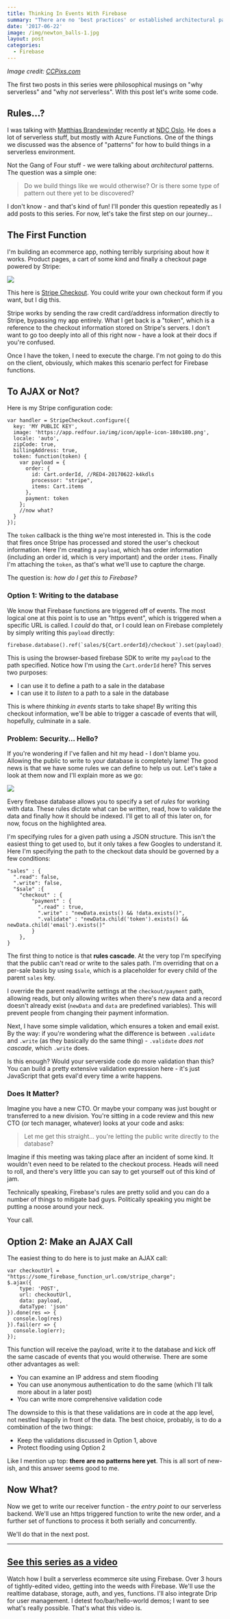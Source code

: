 ```yaml
---
title: Thinking In Events With Firebase
summary: "There are no 'best practices' or established architectural patterns with Firebase Functions. So what do we do when we receive payment from the customer?"
date: '2017-06-22'
image: /img/newton_balls-1.jpg
layout: post
categories:
  - Firebase
---
```


_Image credit: [CCPixs.com](http://www.ccpixs.com/)_

The first two posts in this series were philosophical musings on "why serverless" and "why _not_ serverless". With this post let's write some code.

## Rules...?

I was talking with [Matthias Brandewinder](http://brandewinder.com) recently at [NDC Oslo](http://ndcoslo.com). He does a lot of serverless stuff, but mostly with Azure Functions. One of the things we discussed was the absence of "patterns" for how to build things in a serverless environment.

Not the Gang of Four stuff - we were talking about _architectural_ patterns. The question was a simple one:

> Do we build things like we would otherwise? Or is there some type of pattern out there yet to be discovered?

I don't know - and that's kind of fun! I'll ponder this question repeatedly as I add posts to this series. For now, let's take the first step on our journey...

## The First Function

I'm building an ecommerce app, nothing terribly surprising about how it works. Product pages, a cart of some kind and finally a checkout page powered by Stripe:

![](https://blog.bigmachine.io/img/checkout.jpg)

This here is [Stripe Checkout](https://stripe.com/checkout). You could write your own checkout form if you want, but I dig this.

Stripe works by sending the raw credit card/address information directly to Stripe, bypassing my app entirely. What I get back is a "token", which is a reference to the checkout information stored on Stripe's servers. I don't want to go too deeply into all of this right now - have a look at their docs if you're confused.

Once I have the token, I need to execute the charge. I'm not going to do this on the client, obviously, which makes this scenario perfect for Firebase functions.

## To AJAX or Not?

Here is my Stripe configuration code:

```
var handler = StripeCheckout.configure({
  key: 'MY PUBLIC KEY',
  image: 'https://app.redfour.io/img/icon/apple-icon-180x180.png',
  locale: 'auto',
  zipCode: true,
  billingAddress: true,
  token: function(token) {
    var payload = {
      order: {
        id: Cart.orderId, //RED4-20170622-k4kdls
        processor: "stripe",
        items: Cart.items
      },
      payment: token
    };
    //now what?
  }
});
```

The `token` callback is the thing we're most interested in. This is the code that fires once Stripe has processed and stored the user's checkout information. Here I'm creating a `payload`, which has order information (including an order id, which is very important) and the order `items`. Finally I'm attaching the `token`, as that's what we'll use to capture the charge.

The question is: _how do I get this to Firebase?_

### Option 1: Writing to the database

We know that Firebase functions are triggered off of events. The most logical one at this point is to use an "https event", which is triggered when a specific URL is called. I _could_ do that, or I could lean on Firebase completely by simply writing this `payload` directly:

```
firebase.database().ref(`sales/${Cart.orderId}/checkout`).set(payload);
```

This is using the browser-based firebase SDK to write my `payload` to the path specified. Notice how I'm using the `Cart.orderId` here? This serves two purposes:

- I can use it to define a path to a sale in the database
- I can use it to _listen_ to a path to a sale in the database

This is where _thinking in events_ starts to take shape! By writing this checkout information, we'll be able to trigger a cascade of events that will, hopefully, culminate in a sale.

### Problem: Security... Hello?

If you're wondering if I've fallen and hit my head - I don't blame you. Allowing the public to write to your database is completely lame! The good news is that we have some rules we can define to help us out. Let's take a look at them now and I'll explain more as we go:

![](https://blog.bigmachine.io/img/rules_1-1.jpg)

Every firebase database allows you to specify a set of _rules_ for working with data. These rules dictate what can be written, read, how to validate the data and finally how it should be indexed. I'll get to all of this later on, for now, focus on the highlighted area.

I'm specifying rules for a given path using a JSON structure. This isn't the easiest thing to get used to, but it only takes a few Googles to understand it. Here I'm specifying the path to the checkout data should be governed by a few conditions:

```
"sales" : {
  ".read": false,
  ".write": false,
  "$sale" :{
    "checkout" : {
        "payment" : {
          ".read" : true,
          ".write" : "newData.exists() && !data.exists()",
          ".validate" : "newData.child('token').exists() && newData.child('email').exists()"
        }
    },
}
```

The first thing to notice is that **rules cascade**. At the very top I'm specifying that the public can't read or write to the sales path. I'm overriding that on a per-sale basis by using `$sale`, which is a placeholder for every child of the parent `sales` key.

I override the parent read/write settings at the `checkout/payment` path, allowing reads, but only allowing writes when there's new data and a record doesn't already exist (`newData` and `data` are predefined variables). This will prevent people from changing their payment information.

Next, I have some simple validation, which ensures a token and email exist. By the way: if you're wondering what the difference is between `.validate` and `.write` (as they basically do the same thing) - `.validate` _does not cascade_, which `.write` does.

Is this enough? Would your serverside code do more validation than this? You can build a pretty extensive validation expression here - it's just JavaScript that gets eval'd every time a write happens.

### Does It Matter?

Imagine you have a new CTO. Or maybe your company was just bought or transferred to a new division. You're sitting in a code review and this new CTO (or tech manager, whatever) looks at your code and asks:

> Let me get this straight... you're letting the public write directly to the database?

Imagine if this meeting was taking place after an incident of some kind. It wouldn't even need to be related to the checkout process. Heads will need to roll, and there's very little you can say to get yourself out of this kind of jam.

Technically speaking, Firebase's rules are pretty solid and you can do a number of things to mitigate bad guys. Politically speaking you might be putting a noose around your neck.

Your call.

## Option 2: Make an AJAX Call

The easiest thing to do here is to just make an AJAX call:

```
var checkoutUrl = "https://some_firebase_function_url.com/stripe_charge";
$.ajax({ 
    type: 'POST', 
    url: checkoutUrl, 
    data: payload,
    dataType: 'json'
}).done(res => {
  console.log(res)
}).fail(err => {
  console.log(err);
});
```

This function will receive the payload, write it to the database and kick off the same cascade of events that you would otherwise. There are some other advantages as well:

- You can examine an IP address and stem flooding
- You can use anonymous authentication to do the same (which I'll talk more about in a later post)
- You can write more comprehensive validation code

The downside to this is that these validations are in code at the app level, not nestled happily in front of the data. The best choice, probably, is to do a combination of the two things:

- Keep the validations discussed in Option 1, above
- Protect flooding using Option 2

Like I mention up top: **there are no patterns here yet**. This is all sort of new-ish, and this answer seems good to me.

## Now What?

Now we get to write our receiver function - the _entry point_ to our serverless backend. We'll use an https triggered function to write the new order, and a further set of functions to process it both serially and concurrently.

We'll do that in the next post.

* * *

## [See this series as a video](https://goo.gl/pPpemy)

Watch how I built a serverless ecommerce site using Firebase. Over 3 hours of tightly-edited video, getting into the weeds with Firebase. We'll use the realtime database, storage, auth, and yes, functions. I'll also integrate Drip for user management. I detest foo/bar/hello-world demos; I want to see what's really possible. That's what this video is.
